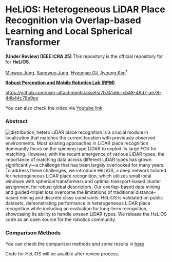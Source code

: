 # HeLiOS: Heterogeneous LiDAR Place Recognition via Overlap-based Learning and Local Spherical Transformer


**(Under Review) [IEEE ICRA 25]** This repository is the official repository for for **HeLiOS**.

  <a href="https://scholar.google.co.kr/citations?user=aKPTi7gAAAAJ&hl=ko" target="_blank">Minwoo Jung</a><sup></sup>,
  <a href="https://scholar.google.co.kr/citations?user=I2pNZDkAAAAJ&hl=ko" target="_blank">Sangwoo Jung</a><sup></sup>,
  <a href="https://scholar.google.co.kr/citations?user=n15gehEAAAAJ&hl=ko" target="_blank">Hyeonjae Gil</a><sup></sup>,
  <a href="https://scholar.google.co.kr/citations?user=7yveufgAAAAJ&hl=ko" target="_blank">Ayoung Kim</a><sup>†</sup>

**[Robust Perception and Mobile Robotics Lab (RPM)](https://rpm.snu.ac.kr/)**

https://github.com/user-attachments/assets/7b741a6c-cb48-49d7-ae78-44b44c78e9ee

You can also check the video via [Youtube link](https://www.youtube.com/watch?v=tEEvWA3LyXY).

### Abstract
![distribution_hetero](https://github.com/user-attachments/assets/caa27998-9174-454f-be95-65c9827376e9)
LiDAR place recognition is a crucial module in localization that matches the current location with previously observed environments. Most existing approaches in LiDAR place recognition dominantly focus on the spinning type LiDAR to exploit its large FOV for matching. However, with the recent emergence of various LiDAR types, the importance of matching data across different LiDAR types has grown significantly—a challenge that has been largely overlooked for many years. To address these challenges, we introduce HeLiOS, a deep network tailored for heterogeneous LiDAR place recognition, which utilizes small local windows with spherical transformers and optimal transport-based cluster assignment for robust global descriptors. Our overlap-based data mining and guided-triplet loss overcome the limitations of traditional distance-based mining and discrete class constraints. HeLiOS is validated on public datasets, demonstrating performance in heterogeneous LiDAR place recognition while including an evaluation for long-term recognition, showcasing its ability to handle unseen LiDAR types. We release the HeLiOS code as an open source for the robotics community.

### Comparison Methods
You can check the comparison methods and some results in [here](https://github.com/minwoo0611/HeLiPR-Place-Recognition)

Code for HeLiOS will be availble after review process.
